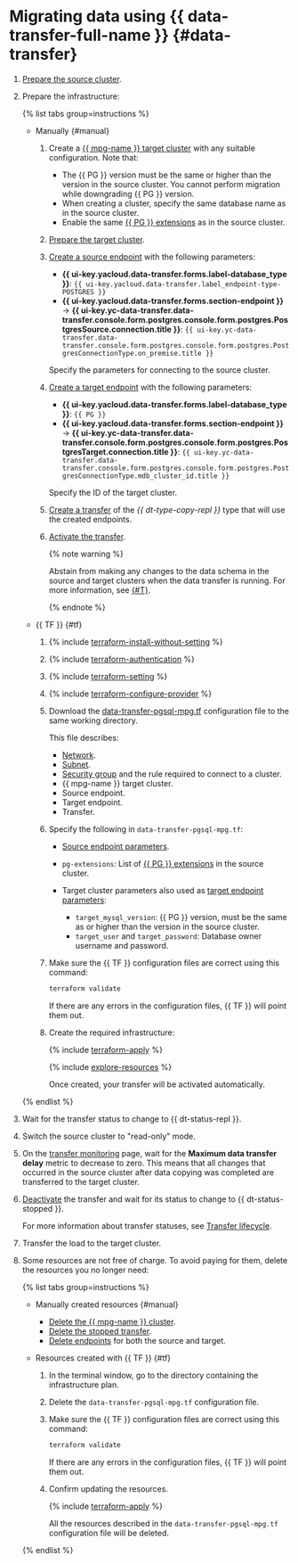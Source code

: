 # Migrating data using {{ data-transfer-full-name }} {#data-transfer}


1. [Prepare the source cluster](../../../data-transfer/operations/prepare.md#source-pg).
1. Prepare the infrastructure:

   {% list tabs group=instructions %}

   - Manually {#manual}

      1. Create a [{{ mpg-name }} target cluster](../../../managed-postgresql/operations/cluster-create.md) with any suitable configuration. Note that:

         * The {{ PG }} version must be the same or higher than the version in the source cluster. You cannot perform migration while downgrading {{ PG }} version.
         * When creating a cluster, specify the same database name as in the source cluster.
         * Enable the same [{{ PG }} extensions](../../../managed-postgresql/operations/extensions/cluster-extensions.md) as in the source cluster.
      1. [Prepare the target cluster](../../../data-transfer/operations/prepare.md#target-pg).
      1. [Create a source endpoint](../../../data-transfer/operations/endpoint/index.md#create) with the following parameters:

         * **{{ ui-key.yacloud.data-transfer.forms.label-database_type }}**: `{{ ui-key.yacloud.data-transfer.label_endpoint-type-POSTGRES }}`
         * **{{ ui-key.yacloud.data-transfer.forms.section-endpoint }}** → **{{ ui-key.yc-data-transfer.data-transfer.console.form.postgres.console.form.postgres.PostgresSource.connection.title }}**: `{{ ui-key.yc-data-transfer.data-transfer.console.form.postgres.console.form.postgres.PostgresConnectionType.on_premise.title }}`

         Specify the parameters for connecting to the source cluster.

      1. [Create a target endpoint](../../../data-transfer/operations/endpoint/index.md#create) with the following parameters:

         * **{{ ui-key.yacloud.data-transfer.forms.label-database_type }}**: `{{ PG }}`
         * **{{ ui-key.yacloud.data-transfer.forms.section-endpoint }}** → **{{ ui-key.yc-data-transfer.data-transfer.console.form.postgres.console.form.postgres.PostgresTarget.connection.title }}**: `{{ ui-key.yc-data-transfer.data-transfer.console.form.postgres.console.form.postgres.PostgresConnectionType.mdb_cluster_id.title }}`

         Specify the ID of the target cluster.

      1. [Create a transfer](../../../data-transfer/operations/transfer.md#create) of the _{{ dt-type-copy-repl }}_ type that will use the created endpoints.
      1. [Activate the transfer](../../../data-transfer/operations/transfer.md#activate).

         {% note warning %}

         Abstain from making any changes to the data schema in the source and target clusters when the data transfer is running. For more information, see [{#T}](../../../data-transfer/operations/db-actions.md).

         {% endnote %}

   - {{ TF }} {#tf}

      1. {% include [terraform-install-without-setting](../../../_includes/mdb/terraform/install-without-setting.md) %}
      1. {% include [terraform-authentication](../../../_includes/mdb/terraform/authentication.md) %}
      1. {% include [terraform-setting](../../../_includes/mdb/terraform/setting.md) %}
      1. {% include [terraform-configure-provider](../../../_includes/mdb/terraform/configure-provider.md) %}

      1. Download the [data-transfer-pgsql-mpg.tf](https://github.com/yandex-cloud-examples/yc-data-transfer-from-on-premise-postgresql-to-cloud/blob/main/data-transfer-pgsql-mpg.tf) configuration file to the same working directory.

         This file describes:

         * [Network](../../../vpc/concepts/network.md#network).
         * [Subnet](../../../vpc/concepts/network.md#subnet).
         * [Security group](../../../vpc/concepts/security-groups.md) and the rule required to connect to a cluster.
         * {{ mpg-name }} target cluster.
         * Source endpoint.
         * Target endpoint.
         * Transfer.

      1. Specify the following in `data-transfer-pgsql-mpg.tf`:

         * [Source endpoint parameters](../../../data-transfer/operations/endpoint/source/postgresql.md#on-premise).
         * `pg-extensions`: List of [{{ PG }} extensions](../../../managed-postgresql/operations/extensions/cluster-extensions.md) in the source cluster.
         * Target cluster parameters also used as [target endpoint parameters](../../../data-transfer/operations/endpoint/target/postgresql.md#managed-service):

            * `target_mysql_version`: {{ PG }} version, must be the same as or higher than the version in the source cluster.
            * `target_user` and `target_password`: Database owner username and password.

      1. Make sure the {{ TF }} configuration files are correct using this command:

         ```bash
         terraform validate
         ```

         If there are any errors in the configuration files, {{ TF }} will point them out.

      1. Create the required infrastructure:

         {% include [terraform-apply](../../../_includes/mdb/terraform/apply.md) %}

         {% include [explore-resources](../../../_includes/mdb/terraform/explore-resources.md) %}

         Once created, your transfer will be activated automatically.

   {% endlist %}

1. Wait for the transfer status to change to {{ dt-status-repl }}.
1. Switch the source cluster to "read-only" mode.
1. On the [transfer monitoring](../../../data-transfer/operations/monitoring.md) page, wait for the **Maximum data transfer delay** metric to decrease to zero. This means that all changes that occurred in the source cluster after data copying was completed are transferred to the target cluster.
1. [Deactivate](../../../data-transfer/operations/transfer.md#deactivate) the transfer and wait for its status to change to {{ dt-status-stopped }}.

   For more information about transfer statuses, see [Transfer lifecycle](../../../data-transfer/concepts/transfer-lifecycle.md#statuses).

1. Transfer the load to the target cluster.
1. Some resources are not free of charge. To avoid paying for them, delete the resources you no longer need:

   {% list tabs group=instructions %}

   - Manually created resources {#manual}

      * [Delete the {{ mpg-name }} cluster](../../../managed-postgresql/operations/cluster-delete.md).
      * [Delete the stopped transfer](../../../data-transfer/operations/transfer.md#delete).
      * [Delete endpoints](../../../data-transfer/operations/endpoint/index.md#delete) for both the source and target.

   - Resources created with {{ TF }} {#tf}

      1. In the terminal window, go to the directory containing the infrastructure plan.
      1. Delete the `data-transfer-pgsql-mpg.tf` configuration file.
      1. Make sure the {{ TF }} configuration files are correct using this command:

         ```bash
         terraform validate
         ```

         If there are any errors in the configuration files, {{ TF }} will point them out.

      1. Confirm updating the resources.

         {% include [terraform-apply](../../../_includes/mdb/terraform/apply.md) %}

         All the resources described in the `data-transfer-pgsql-mpg.tf` configuration file will be deleted.

   {% endlist %}
